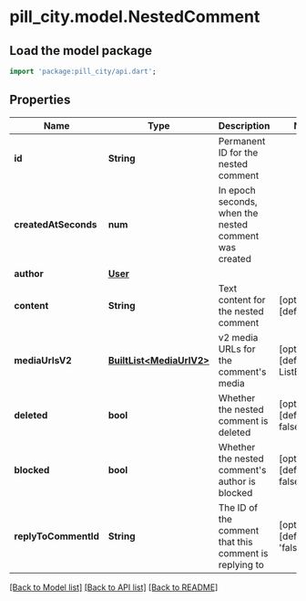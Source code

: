 # pill_city.model.NestedComment

## Load the model package
```dart
import 'package:pill_city/api.dart';
```

## Properties
Name | Type | Description | Notes
------------ | ------------- | ------------- | -------------
**id** | **String** | Permanent ID for the nested comment | 
**createdAtSeconds** | **num** | In epoch seconds, when the nested comment was created | 
**author** | [**User**](User.md) |  | 
**content** | **String** | Text content for the nested comment | [optional] [default to '']
**mediaUrlsV2** | [**BuiltList&lt;MediaUrlV2&gt;**](MediaUrlV2.md) | v2 media URLs for the comment's media | [optional] [default to ListBuilder()]
**deleted** | **bool** | Whether the nested comment is deleted | [optional] [default to false]
**blocked** | **bool** | Whether the nested comment's author is blocked | [optional] [default to false]
**replyToCommentId** | **String** | The ID of the comment that this comment is replying to | [optional] [default to 'false']

[[Back to Model list]](../README.md#documentation-for-models) [[Back to API list]](../README.md#documentation-for-api-endpoints) [[Back to README]](../README.md)


